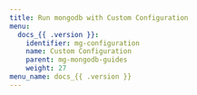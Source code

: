 ```yaml
---
title: Run mongodb with Custom Configuration
menu:
  docs_{{ .version }}:
    identifier: mg-configuration
    name: Custom Configuration
    parent: mg-mongodb-guides
    weight: 27
menu_name: docs_{{ .version }}
---
```

